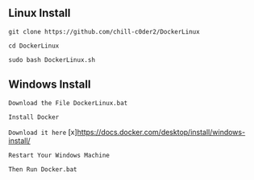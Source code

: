 ## Linux Install


`git clone https://github.com/chill-c0der2/DockerLinux`


`cd DockerLinux`


`sudo bash DockerLinux.sh`



## Windows Install


`Download the File DockerLinux.bat`


`Install Docker`


`Download it here` [x]https://docs.docker.com/desktop/install/windows-install/



`Restart Your Windows Machine`


`Then Run Docker.bat`
